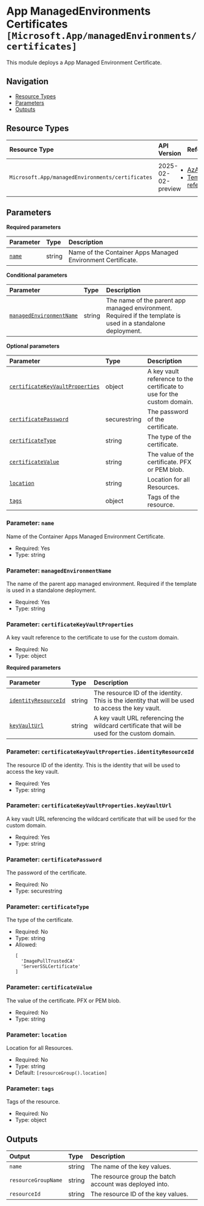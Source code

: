 # App ManagedEnvironments Certificates `[Microsoft.App/managedEnvironments/certificates]`

This module deploys a App Managed Environment Certificate.

## Navigation

- [Resource Types](#Resource-Types)
- [Parameters](#Parameters)
- [Outputs](#Outputs)

## Resource Types

| Resource Type | API Version | References |
| :-- | :-- | :-- |
| `Microsoft.App/managedEnvironments/certificates` | 2025-02-02-preview | <ul style="padding-left: 0px;"><li>[AzAdvertizer](https://www.azadvertizer.net/azresourcetypes/microsoft.app_managedenvironments_certificates.html)</li><li>[Template reference](https://learn.microsoft.com/en-us/azure/templates/Microsoft.App/2025-02-02-preview/managedEnvironments/certificates)</li></ul> |

## Parameters

**Required parameters**

| Parameter | Type | Description |
| :-- | :-- | :-- |
| [`name`](#parameter-name) | string | Name of the Container Apps Managed Environment Certificate. |

**Conditional parameters**

| Parameter | Type | Description |
| :-- | :-- | :-- |
| [`managedEnvironmentName`](#parameter-managedenvironmentname) | string | The name of the parent app managed environment. Required if the template is used in a standalone deployment. |

**Optional parameters**

| Parameter | Type | Description |
| :-- | :-- | :-- |
| [`certificateKeyVaultProperties`](#parameter-certificatekeyvaultproperties) | object | A key vault reference to the certificate to use for the custom domain. |
| [`certificatePassword`](#parameter-certificatepassword) | securestring | The password of the certificate. |
| [`certificateType`](#parameter-certificatetype) | string | The type of the certificate. |
| [`certificateValue`](#parameter-certificatevalue) | string | The value of the certificate. PFX or PEM blob. |
| [`location`](#parameter-location) | string | Location for all Resources. |
| [`tags`](#parameter-tags) | object | Tags of the resource. |

### Parameter: `name`

Name of the Container Apps Managed Environment Certificate.

- Required: Yes
- Type: string

### Parameter: `managedEnvironmentName`

The name of the parent app managed environment. Required if the template is used in a standalone deployment.

- Required: Yes
- Type: string

### Parameter: `certificateKeyVaultProperties`

A key vault reference to the certificate to use for the custom domain.

- Required: No
- Type: object

**Required parameters**

| Parameter | Type | Description |
| :-- | :-- | :-- |
| [`identityResourceId`](#parameter-certificatekeyvaultpropertiesidentityresourceid) | string | The resource ID of the identity. This is the identity that will be used to access the key vault. |
| [`keyVaultUrl`](#parameter-certificatekeyvaultpropertieskeyvaulturl) | string | A key vault URL referencing the wildcard certificate that will be used for the custom domain. |

### Parameter: `certificateKeyVaultProperties.identityResourceId`

The resource ID of the identity. This is the identity that will be used to access the key vault.

- Required: Yes
- Type: string

### Parameter: `certificateKeyVaultProperties.keyVaultUrl`

A key vault URL referencing the wildcard certificate that will be used for the custom domain.

- Required: Yes
- Type: string

### Parameter: `certificatePassword`

The password of the certificate.

- Required: No
- Type: securestring

### Parameter: `certificateType`

The type of the certificate.

- Required: No
- Type: string
- Allowed:
  ```Bicep
  [
    'ImagePullTrustedCA'
    'ServerSSLCertificate'
  ]
  ```

### Parameter: `certificateValue`

The value of the certificate. PFX or PEM blob.

- Required: No
- Type: string

### Parameter: `location`

Location for all Resources.

- Required: No
- Type: string
- Default: `[resourceGroup().location]`

### Parameter: `tags`

Tags of the resource.

- Required: No
- Type: object

## Outputs

| Output | Type | Description |
| :-- | :-- | :-- |
| `name` | string | The name of the key values. |
| `resourceGroupName` | string | The resource group the batch account was deployed into. |
| `resourceId` | string | The resource ID of the key values. |
